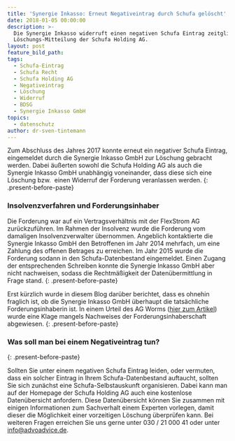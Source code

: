 ```yaml
---
title: 'Synergie Inkasso: Erneut Negativeintrag durch Schufa gelöscht'
date: 2018-01-05 00:00:00
description: >-
  Die Synergie Inkasso widerruft einen negativen Schufa Eintrag zeitglieich zur
  Löschungs-Mitteilung der Schufa Holding AG.
layout: post
feature_bild_path:
tags:
  - Schufa-Eintrag
  - Schufa Recht
  - Schufa Holding AG
  - Negativeintrag
  - Löschung
  - Widerruf
  - BDSG
  - Synergie Inkasso GmbH
topics:
  - datenschutz
author: dr-sven-tintemann
---
```



Zum Abschluss des Jahres 2017 konnte erneut ein negativer Schufa Eintrag, eingemeldet durch die Synergie Inkasso GmbH zur Löschung gebracht werden. Dabei äußerten sowohl die Schufa Holding AG als auch die Synergie Inkasso GmbH unabhängig voneinander, dass diese sich eine Löschung bzw.  einen Widerruf der Forderung veranlassen werden.
{: .present-before-paste}

### Insolvenzverfahren und Forderungsinhaber

Die Forderung war auf ein Vertragsverhältnis mit der FlexStrom AG zurückzuführen. Im Rahmen der Insolvenz wurde die Forderung vom damaligen Insolvenzverwalter übernommen. Angeblich kontaktierte die Synergie Inkasso GmbH den Betroffenen im Jahr 2014 mehrfach, um eine Zahlung des offenen Betrages zu erreichen. Im Jahr 2015 wurde die Forderung sodann in den Schufa-Datenbestand eingemeldet. Einen Zugang der entsprechenden Schreiben konnte die Synergie Inkasso GmbH aber nicht nachweisen, sodass die Rechtmäßigkeit der Datenübermittlung in Frage stand.
{: .present-before-paste}

Erst kürzlich wurde in diesem Blog darüber berichtet, dass es ohnehin fraglich ist, ob die Synergie Inkasso GmbH überhaupt die tatsächliche Forderungsinhaberin ist. In einem Urteil des AG Worms ([hier zum Artikel](advoadvice.de/blog/unberechtigte-forderung-der-synergie-inkasso-gmbh/)) wurde eine Klage mangels Nachweises der Forderungsinhaberschaft abgewiesen.
{: .present-before-paste}

### Was soll man bei einem Negativeintrag tun?
{: .present-before-paste}

Sollten Sie unter einem negativen Schufa Eintrag leiden, oder vermuten, dass ein solcher Eintrag in Ihrem Schufa-Datenbestand auftaucht, sollten Sie sich zunächst eine Schufa-Selbstauskunft organisieren. Dabei kann man auf der Homepage der Schufa Holding AG auch eine kostenlose Datenübersicht anfordern. Diese Datenübersicht können Sie zusammen mit einigen Informationen zum Sachverhalt einem Experten vorlegen, damit dieser die Möglichkeit einer vorzeitigen Löschung überprüfen kann. Bei weiteren Fragen erreichen Sie uns gerne unter 030 / 21 000 41 oder unter info@advoadvice.de.